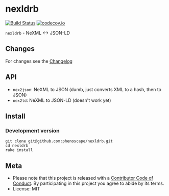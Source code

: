 nexldrb
=======

[![Build Status](https://travis-ci.org/phenoscape/nexldrb.svg?branch=master)](https://travis-ci.org/phenoscape/nexldrb)
[![codecov.io](http://codecov.io/github/phenoscape/nexldrb/coverage.svg?branch=master)](http://codecov.io/github/phenoscape/nexldrb?branch=master)

`nexldrb` - NeXML <-> JSON-LD

## Changes

For changes see the [Changelog][changelog]

## API

* `nex2json`: NeXML to JSON (dumb, just converts XML to a hash, then to JSON)
* `nex2ld`: NeXML to JSON-LD (doesn't work yet)

## Install

### Development version

```
git clone git@github.com:phenoscape/nexldrb.git
cd nexldrb
rake install
```


## Meta

* Please note that this project is released with a [Contributor Code of Conduct](CONDUCT.md). By participating in this project you agree to abide by its terms.
* License: MIT

[changelog]: https://github.com/phenoscape/nexldrb/blob/master/CHANGELOG.md
